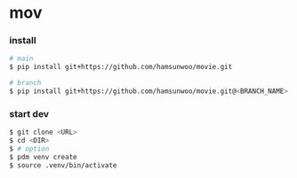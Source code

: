 # mov

### install
```bash
# main
$ pip install git+https://github.com/hamsunwoo/movie.git

# branch
$ pip install git+https://github.com/hamsunwoo/movie.git@<BRANCH_NAME>
```

### start dev
```bash
$ git clone <URL>
$ cd <DIR>
$ # option
$ pdm venv create 
$ source .venv/bin/activate
```
